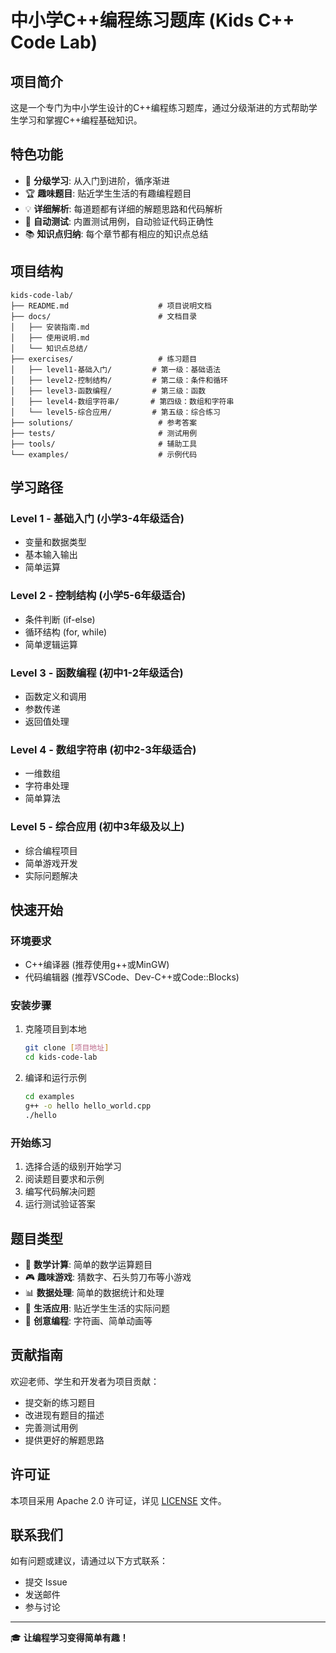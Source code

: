 # 中小学C++编程练习题库 (Kids C++ Code Lab)

## 项目简介

这是一个专门为中小学生设计的C++编程练习题库，通过分级渐进的方式帮助学生学习和掌握C++编程基础知识。

## 特色功能

- 🎯 **分级学习**: 从入门到进阶，循序渐进
- 🏆 **趣味题目**: 贴近学生生活的有趣编程题目
- 💡 **详细解析**: 每道题都有详细的解题思路和代码解析
- 🔧 **自动测试**: 内置测试用例，自动验证代码正确性
- 📚 **知识点归纳**: 每个章节都有相应的知识点总结

## 项目结构

```
kids-code-lab/
├── README.md                    # 项目说明文档
├── docs/                        # 文档目录
│   ├── 安装指南.md
│   ├── 使用说明.md
│   └── 知识点总结/
├── exercises/                   # 练习题目
│   ├── level1-基础入门/         # 第一级：基础语法
│   ├── level2-控制结构/         # 第二级：条件和循环
│   ├── level3-函数编程/         # 第三级：函数
│   ├── level4-数组字符串/       # 第四级：数组和字符串
│   └── level5-综合应用/         # 第五级：综合练习
├── solutions/                   # 参考答案
├── tests/                       # 测试用例
├── tools/                       # 辅助工具
└── examples/                    # 示例代码
```

## 学习路径

### Level 1 - 基础入门 (小学3-4年级适合)
- 变量和数据类型
- 基本输入输出
- 简单运算

### Level 2 - 控制结构 (小学5-6年级适合)
- 条件判断 (if-else)
- 循环结构 (for, while)
- 简单逻辑运算

### Level 3 - 函数编程 (初中1-2年级适合)
- 函数定义和调用
- 参数传递
- 返回值处理

### Level 4 - 数组字符串 (初中2-3年级适合)
- 一维数组
- 字符串处理
- 简单算法

### Level 5 - 综合应用 (初中3年级及以上)
- 综合编程项目
- 简单游戏开发
- 实际问题解决

## 快速开始

### 环境要求
- C++编译器 (推荐使用g++或MinGW)
- 代码编辑器 (推荐VSCode、Dev-C++或Code::Blocks)

### 安装步骤
1. 克隆项目到本地
   ```bash
   git clone [项目地址]
   cd kids-code-lab
   ```

2. 编译和运行示例
   ```bash
   cd examples
   g++ -o hello hello_world.cpp
   ./hello
   ```

### 开始练习
1. 选择合适的级别开始学习
2. 阅读题目要求和示例
3. 编写代码解决问题
4. 运行测试验证答案

## 题目类型

- 🧮 **数学计算**: 简单的数学运算题目
- 🎮 **趣味游戏**: 猜数字、石头剪刀布等小游戏
- 📊 **数据处理**: 简单的数据统计和处理
- 🏫 **生活应用**: 贴近学生生活的实际问题
- 🎨 **创意编程**: 字符画、简单动画等

## 贡献指南

欢迎老师、学生和开发者为项目贡献：
- 提交新的练习题目
- 改进现有题目的描述
- 完善测试用例
- 提供更好的解题思路

## 许可证

本项目采用 Apache 2.0 许可证，详见 [LICENSE](LICENSE) 文件。

## 联系我们

如有问题或建议，请通过以下方式联系：
- 提交 Issue
- 发送邮件
- 参与讨论

---

🎓 **让编程学习变得简单有趣！**
